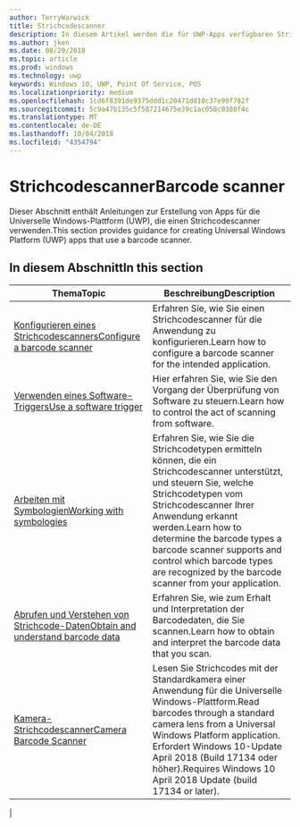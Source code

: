 ```yaml
---
author: TerryWarwick
title: Strichcodescanner
description: In diesem Artikel werden die für UWP-Apps verfügbaren Strichcodescanner-Features aufgeführt, sowie die Links zu den Anleitungen für ihre Verwendung.
ms.author: jken
ms.date: 08/29/2018
ms.topic: article
ms.prod: windows
ms.technology: uwp
keywords: Windows 10, UWP, Point Of Service, POS
ms.localizationpriority: medium
ms.openlocfilehash: 1cd6f8391de9375ddd1c20471dd10c37e99f782f
ms.sourcegitcommit: 5c9a47b135c5f587214675e39c1ac058c0380f4c
ms.translationtype: MT
ms.contentlocale: de-DE
ms.lasthandoff: 10/04/2018
ms.locfileid: "4354794"
---
```

# <a name="barcode-scanner"></a><span data-ttu-id="d37de-104">Strichcodescanner</span><span class="sxs-lookup"><span data-stu-id="d37de-104">Barcode scanner</span></span>

<span data-ttu-id="d37de-105">Dieser Abschnitt enthält Anleitungen zur Erstellung von Apps für die Universelle Windows-Plattform (UWP), die einen Strichcodescanner verwenden.</span><span class="sxs-lookup"><span data-stu-id="d37de-105">This section provides guidance for creating Universal Windows Platform (UWP) apps that use a barcode scanner.</span></span>

## <a name="in-this-section"></a><span data-ttu-id="d37de-106">In diesem Abschnitt</span><span class="sxs-lookup"><span data-stu-id="d37de-106">In this section</span></span>

|<span data-ttu-id="d37de-107">Thema</span><span class="sxs-lookup"><span data-stu-id="d37de-107">Topic</span></span> |<span data-ttu-id="d37de-108">Beschreibung</span><span class="sxs-lookup"><span data-stu-id="d37de-108">Description</span></span> |
|------|------------|
| [<span data-ttu-id="d37de-109">Konfigurieren eines Strichcodescanners</span><span class="sxs-lookup"><span data-stu-id="d37de-109">Configure a barcode scanner</span></span>](../devices-sensors/pos-barcodescanner-configure.md)  | <span data-ttu-id="d37de-110">Erfahren Sie, wie Sie einen Strichcodescanner für die Anwendung zu konfigurieren.</span><span class="sxs-lookup"><span data-stu-id="d37de-110">Learn how to configure a barcode scanner for the intended application.</span></span> |
| [<span data-ttu-id="d37de-111">Verwenden eines Software-Triggers</span><span class="sxs-lookup"><span data-stu-id="d37de-111">Use a software trigger</span></span>](../devices-sensors/pos-barcodescanner-software-trigger.md) | <span data-ttu-id="d37de-112">Hier erfahren Sie, wie Sie den Vorgang der Überprüfung von Software zu steuern.</span><span class="sxs-lookup"><span data-stu-id="d37de-112">Learn how to control the act of scanning from software.</span></span> |
| [<span data-ttu-id="d37de-113">Arbeiten mit Symbologien</span><span class="sxs-lookup"><span data-stu-id="d37de-113">Working with symbologies</span></span>](pos-barcodescanner-symbologies.md) | <span data-ttu-id="d37de-114">Erfahren Sie, wie Sie die Strichcodetypen ermitteln können, die ein Strichcodescanner unterstützt, und steuern Sie, welche Strichcodetypen vom Strichcodescanner Ihrer Anwendung erkannt werden.</span><span class="sxs-lookup"><span data-stu-id="d37de-114">Learn how to determine the  barcode types a barcode scanner supports and control which barcode types are recognized by the barcode scanner from your application.</span></span> |
| [<span data-ttu-id="d37de-115">Abrufen und Verstehen von Strichcode-Daten</span><span class="sxs-lookup"><span data-stu-id="d37de-115">Obtain and understand barcode data</span></span>](pos-barcodescanner-scan-data.md) | <span data-ttu-id="d37de-116">Erfahren Sie, wie zum Erhalt und Interpretation der Barcodedaten, die Sie scannen.</span><span class="sxs-lookup"><span data-stu-id="d37de-116">Learn how to obtain and interpret the barcode data that you scan.</span></span> |
| [<span data-ttu-id="d37de-117">Kamera-Strichcodescanner</span><span class="sxs-lookup"><span data-stu-id="d37de-117">Camera Barcode Scanner</span></span>](pos-camerabarcode.md) | <span data-ttu-id="d37de-118">Lesen Sie Strichcodes mit der Standardkamera einer Anwendung für die Universelle Windows-Plattform.</span><span class="sxs-lookup"><span data-stu-id="d37de-118">Read barcodes through a standard camera lens from a Universal Windows Platform application.</span></span> <span data-ttu-id="d37de-119">Erfordert Windows 10-Update April 2018 (Build 17134 oder höher).</span><span class="sxs-lookup"><span data-stu-id="d37de-119">Requires Windows 10 April 2018 Update (build 17134 or later).</span></span> |
|
 
